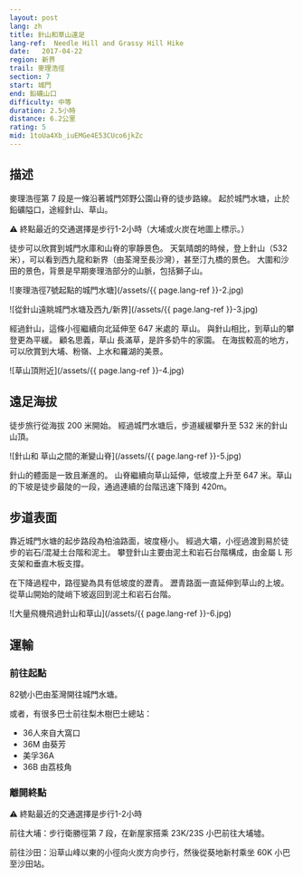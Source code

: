 ```yaml
---
layout: post
lang: zh
title: 針山和草山遠足
lang-ref:  Needle Hill and Grassy Hill Hike
date:   2017-04-22
region: 新界
trail: 麥理浩徑
section: 7
start: 城門
end: 鉛礦山口
difficulty: 中等
duration: 2.5小時
distance: 6.2公里
rating: 5
mid: 1toUa4Xb_iuEMGe4E53CUco6jkZc
---
```

## 描述

麥理浩徑第 7 段是一條沿著城門郊野公園山脊的徒步路線。 起於城門水塘，止於鉛礦隘口，途經針山、草山。

⚠ 終點最近的交通選擇是步行1-2小時（大埔或火炭在地圖上標示。）

徒步可以欣賞到城門水庫和山脊的寧靜景色。 天氣晴朗的時候，登上針山（532米），可以看到西九龍和新界（由荃灣至長沙灣），甚至汀九橋的景色。 大圍和沙田的景色，背景是早期麥理浩部分的山脈，包括獅子山。

![麥理浩徑7號起點的城門水塘](/assets/{{ page.lang-ref }}-2.jpg)

![從針山遠眺城門水塘及西九/新界](/assets/{{ page.lang-ref }}-3.jpg)

經過針山，這條小徑繼續向北延伸至 647 米處的 草山。 與針山相比，到草山的攀登更為平緩。 顧名思義，草山 長滿草，是許多奶牛的家園。 在海拔較高的地方，可以欣賞到大埔、粉嶺、上水和羅湖的美景。

![草山頂附近](/assets/{{ page.lang-ref }}-4.jpg)

## 遠足海拔

徒步旅行從海拔 200 米開始。 經過城門水塘后，步道緩緩攀升至 532 米的針山山頂。

![針山和 草山之間的漸變山脊](/assets/{{ page.lang-ref }}-5.jpg)

針山的體面是一致且漸進的。 山脊繼續向草山延伸，低坡度上升至 647 米。草山的下坡是徒步最陡的一段，通過連續的台階迅速下降到 420m。

## 步道表面

靠近城門水塘的起步路段為柏油路面，坡度極小。 經過大壩，小徑過渡到易於徒步的岩石/混凝土台階和泥土。 攀登針山主要由泥土和岩石台階構成，由金屬 L 形支架和垂直木板支撐。

在下降過程中，路徑變為具有低坡度的瀝青。 瀝青路面一直延伸到草山的上坡。 從草山開始的陡峭下坡返回到泥土和岩石台階。

![大量飛機飛過針山和草山](/assets/{{ page.lang-ref }}-6.jpg)

## 運輸

### 前往起點

82號小巴由荃灣開往城門水塘。

或者，有很多巴士前往梨木樹巴士總站：
- 36人來自大窩口
- 36M 由葵芳
- 美孚36A
- 36B 由荔枝角

### 離開終點

⚠ 終點最近的交通選擇是步行1-2小時

前往大埔：步行衛勝徑第 7 段，在新屋家搭乘 23K/23S 小巴前往大埔墟。

前往沙田：沿草山峰以東的小徑向火炭方向步行，然後從葵地新村乘坐 60K 小巴至沙田站。